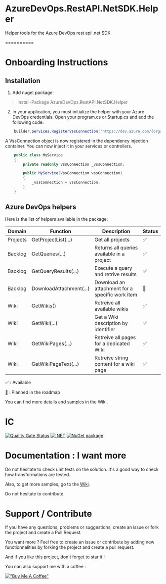 # AzureDevOps.RestAPI.NetSDK.Helper
Helper tools for the Azure DevOps rest api .net SDK

==========

# Onboarding Instructions 

## Installation

1. Add nuget package: 

> Install-Package AzureDevOps.RestAPI.NetSDK.Helper

2. In your application, you must initialize the helper with your Azure DevOps credentials. Open your program.cs or Startup.cs and add the following code:

```csharp
    builder.Services.RegisterVssConnection("https://dev.azure.com/{organization}", "{PAT}");
```

A VssConnection object is now registered in the dependency injection container. You can now inject it in your services or controllers.

```csharp
    public class MyService
    {
        private readonly VssConnection _vssConnection;

        public MyService(VssConnection vssConnection)
        {
            _vssConnection = vssConnection;
        }
    }
```

## Azure DevOps helpers
Here is the list of helpers available in the package:

| Domain | Function | Description | Status |
| ------ | ------ | ------ | ------ |
| Projects | GetProjectList(...) | Get all projects | :white_check_mark: |
| Backlog | GetQueries(...) | Returns all queries available in a project | :white_check_mark: |
| Backlog | GetQueryResults(...) | Execute a query and retrive results | :white_check_mark: |
| Backlog | DownloadAttachment(...) | Download an attachment for a specific work item | :calendar: |
| Wiki | GetWikis() | Retreive all available wikis | :white_check_mark: |
| Wiki | GetWiki(...) | Get a Wiki description by identifier | :white_check_mark: |
| Wiki | GetWikiPages(...) | Retreive all pages for a dedicated Wiki | :white_check_mark: |
| Wiki | GetWikiPageText(...) | Retreive string content for a wiki page | :white_check_mark: |

:white_check_mark: : Available

:calendar: : Planned in the roadmap

You can find more details and samples in the Wiki.

# IC
[![Quality Gate Status](https://sonarcloud.io/api/project_badges/measure?project=mathieumack_AzureDevOps.RestAPI.NetSDK.Helper&metric=alert_status)](https://sonarcloud.io/summary/new_code?id=mathieumack_AzureDevOps.RestAPI.NetSDK.Helper)
[![.NET](https://github.com/mathieumack/AzureDevOps.RestAPI.NetSDK.Helper/actions/workflows/ci.yml/badge.svg)](https://github.com/mathieumack/AzureDevOps.RestAPI.NetSDK.Helper/actions/workflows/ci.yml)
[![NuGet package](https://buildstats.info/nuget/AzureDevOps.RestAPI.NetSDK.Helper?includePreReleases=true)](https://nuget.org/packages/AzureDevOps.RestAPI.NetSDK.Helper)

# Documentation : I want more

Do not hesitate to check unit tests on the solution. It's a good way to check how transformations are tested.

Also, to get more samples, go to the [Wiki](https://github.com/mathieumack/AzureDevOps.RestAPI.NetSDK.Helper/wiki). 

Do not hesitate to contribute.


# Support / Contribute
If you have any questions, problems or suggestions, create an issue or fork the project and create a Pull Request.

You want more ? Feel free to create an issue or contribute by adding new functionnalities by forking the project and create a pull request.

And if you like this project, don't forget to star it !

You can also support me with a coffee :

[!["Buy Me A Coffee"](https://www.buymeacoffee.com/assets/img/custom_images/orange_img.png)](https://www.buymeacoffee.com/mathieumack)